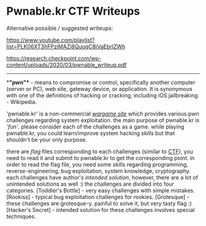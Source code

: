 # Pwnable.kr CTF Writeups



Alternative possible / suggested writeups: 

https://www.youtube.com/playlist?list=PLK06XT3hFPziMAZj8QuoqC8iVaEbrlZWh

https://research.checkpoint.com/wp-content/uploads/2020/03/pwnable_writeup.pdf

------------------------------------------------------------------------------------------

***"pwn"\*** - means to compromise or control, specifically another computer (server or PC), web site, gateway device, or application. It is synonymous with one of the definitions of hacking or cracking, including iOS jailbreaking.  - Wikipedia.



  'pwnable.kr' is a non-commercial *[wargame site](https://en.wikipedia.org/wiki/Wargame_(hacking))* which provides various pwn challenges regarding system exploitation. the main purpose of pwnable.kr is *'fun'*.   please consider each of the challenges as a game. while playing pwnable.kr, you could learn/improve system hacking skills but that shouldn't be your only purpose.

  there are *flag*  files corresponding to each challenges (similar to [CTF](https://ctftime.org/ctf-wtf/)), you need to read it and submit to pwnable.kr to get the corresponding point. in order to read the flag file, you need some skills regarding programming, reverse-engineering, bug exploitation, system knowledge, cryptography. each challenges have author's *intended solution*, however, there are a lot of unintended solutions as well :) the challenges are divided into four categories.  [Toddler's Bottle]  - very easy challenges with simple mistakes. [Rookiss]  - typical bug exploitation challenges for rookies. [Grotesque]  - these challenges are grotesque-y. painful to solve it, but very tasty flag :) [Hacker's Secret]  - intended solution for these challenges involves special techniques. 

